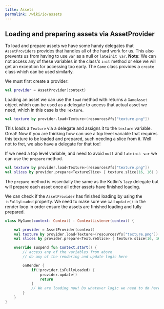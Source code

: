 ```yaml
---
title: Assets
permalink: /wiki/io/assets
---
```


## Loading and preparing assets via AssetProvider

To load and prepare assets we have some handy delegates that `AssetProviders` provides that handles all of the hard work for us. This also prevents us from having to use `var` as a null or `lateinit var`. **Note:** We can not access any of these variables in the class's `init` method or else we will get an exception for accessing too early. The `Game` class provides a `create` class which can be used similarly.

We must first create a provider:

```kotlin
val provider = AssetProvider(context)
```

Loading an asset we can use the `load` method with returns a `GameAsset` object which can be used as a delegate to access that actual asset we need, which in this case is the `Texture`.

```kotlin
val texture by provider.load<Texture>(resourcesVfs["texture.png"])
```

This loads a `Texture` via a delegate and assigns it to the `texture` variable. Great! Now if you are thinking how can use a top level variable that requires this texture to be loaded and prepared, such needing a slice from it. Well not to fret, we also have a delegate for that too!

If we need a top level variable, and need to avoid `null` and `lateinit var` we can use the `prepare` method.

```kotlin
val texture by provider.load<Texture>(resourcesVfs["texture.png"])
val slices by provider.prepare<TextureSlice> { texture.slice(16, 16) }
```

The `prepare` method is essentially the same as the Kotlin's `lazy` delegate but will prepare each asset once all other assets have finished loading.

We can check if the `AssetProvider` has finished loading by using the `isFullyLoaded` property. We need to make sure we call `update()` in the render loop in order ensure the assets are finished loading and fully prepared.

```kotlin
class MyGame(context: Context) : ContextListener(context) {

    val provider = AssetProvider(context)
    val texture by provider.load<Texture>(resourcesVfs["texture.png"]) // loads on a separate thread
    val slices by provider.prepare<TextureSlice> { texture.slice(16, 16) }

    override suspend fun Context.start() {
        // access any of the variables from above
        // do any of the rendering and update logic here

        onRender {
            if(!provider.isFullyLoaded) {
                provider.update()
                return
            }
            // We are loading now! Do whatever logic we need to do here.
        }
    }
}
```
